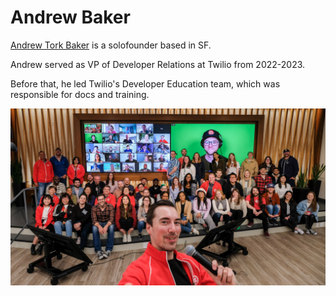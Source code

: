 # Andrew Baker 

[Andrew Tork Baker](https://www.linkedin.com/in/andrewtorkbaker/) is a solofounder based in SF. 

Andrew served as VP of Developer Relations at Twilio from 2022-2023. 

Before that, he led Twilio's Developer Education team, which was responsible for docs and training. 


![](../images/andrew_baker.jpg)
